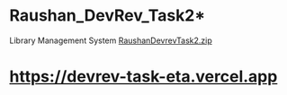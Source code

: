 # Raushan_DevRev_Task2*
Library Management System
[RaushanDevrevTask2.zip](https://github.com/Raushan17134/Raushan_DevRev_Task7/files/12032877/RaushanDevrevTask2.zip)
# https://devrev-task-eta.vercel.app
